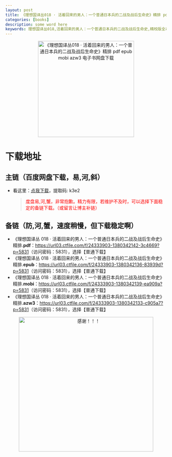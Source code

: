 ```yaml
---
layout: post
title: 《理想国译丛018 · 活着回来的男人：一个普通日本兵的二战及战后生命史》精排 pdf epub mobi azw3 电子书网盘下载
categories: [books]
description: some word here
keywords: 理想国译丛018,活着回来的男人：一个普通日本兵的二战及战后生命史,精校版全本,电子书,网盘下载
---
```


<div align="center"><img src="https://qweree.cn/wp-content/uploads/2024/10/li-xiang-guo-018.jpg" alt="《理想国译丛018 · 活着回来的男人：一个普通日本兵的二战及战后生命史》精排 pdf epub mobi azw3 电子书网盘下载" width="300px" height="auto"></div>

# 下载地址

## 主链（百度网盘下载，易,河,斜）

- 看这里：[点我下载](https://pan.baidu.com/s/1iMXUbSbtZQZjDcqDmnWUyw?pwd=k3e2)，提取码: k3e2

  > <p style="color:red" >度盘易,河,蟹，非常抱歉。精力有限，若维护不及时，可以选择下面稳定的备链下载。（或留言让博主补链）</p>

## 备链（防,河,蟹，速度稍慢，但下载稳定啊）

- 《理想国译丛 018 · 活着回来的男人：一个普通日本兵的二战及战后生命史》精排.**pdf**：<https://url03.ctfile.com/f/24333903-1380342142-3c4669?p=5831>（访问密码：5831），选择【普通下载】
- 《理想国译丛 018 · 活着回来的男人：一个普通日本兵的二战及战后生命史》精排.**epub**：<https://url03.ctfile.com/f/24333903-1380342136-83939d?p=5831>（访问密码：5831），选择【普通下载】
- 《理想国译丛 018 · 活着回来的男人：一个普通日本兵的二战及战后生命史》精排.**mobi**：<https://url03.ctfile.com/f/24333903-1380342139-ea909a?p=5831>（访问密码：5831），选择【普通下载】
- 《理想国译丛 018 · 活着回来的男人：一个普通日本兵的二战及战后生命史》精排.**azw3**：<https://url03.ctfile.com/f/24333903-1380342133-c905a7?p=5831>（访问密码：5831），选择【普通下载】

<div align="center"><img src="https://pic.imgdb.cn/item/661246bf68eb935713c7f81c.gif" alt="感谢！！！" width="420px" height="auto"/></div>
